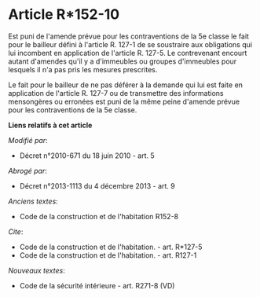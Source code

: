 # Article R*152-10

Est puni de l'amende prévue pour les contraventions de la 5e classe le fait pour le bailleur défini à l'article R. 127-1 de
se soustraire aux obligations qui lui incombent en application de l'article R. 127-5. Le contrevenant encourt autant
d'amendes qu'il y a d'immeubles ou groupes d'immeubles pour lesquels il n'a pas pris les mesures prescrites. 

Le fait pour le bailleur de ne pas déférer à la demande qui lui est faite en application de l'article R. 127-7 ou de
transmettre des informations mensongères ou erronées est puni de la même peine d'amende prévue pour les contraventions de la
5e classe.

**Liens relatifs à cet article**

_Modifié par_:

  - Décret n°2010-671 du 18 juin 2010 - art. 5

_Abrogé par_:

  - Décret n°2013-1113 du 4 décembre 2013 - art. 9

_Anciens textes_:

  - Code de la construction et de l'habitation R152-8

_Cite_:

  - Code de la construction et de l'habitation. - art. R*127-5
  - Code de la construction et de l'habitation. - art. R127-1

_Nouveaux textes_:

  - Code de la sécurité intérieure - art. R271-8 (VD)
